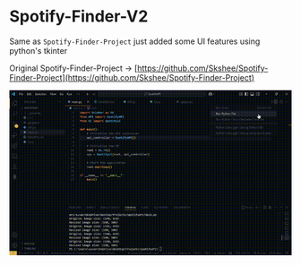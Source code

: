 # Spotify-Finder-V2

Same as `Spotify-Finder-Project` just added some UI features using python's tkinter

Original Spotify-Finder-Project -> [https://github.com/Skshee/Spotify-Finder-Project](https://github.com/Skshee/Spotify-Finder-Project)

![Spotify Finder Demo](Spotify.gif)